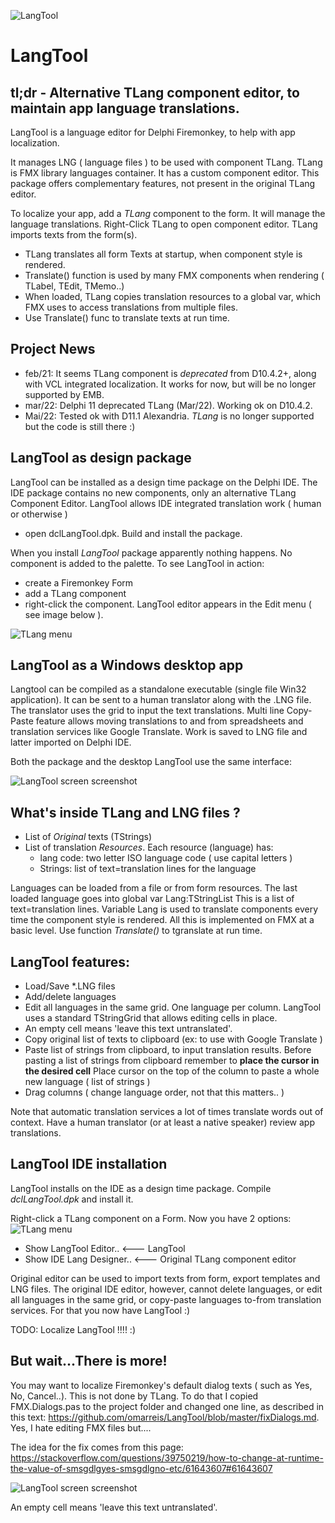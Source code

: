 ![LangTool](LangToolLogo2.png)
# LangTool

## tl;dr - Alternative TLang component editor, to maintain app language translations.

LangTool is a language editor for Delphi Firemonkey, to help with app localization.

It manages LNG ( language files ) to be used with component TLang.
TLang is FMX library languages container. It has a custom component editor.
This package offers complementary features, not present in the original TLang editor.

To localize your app, add a *TLang* component to the form. It will manage the language translations.
Right-Click TLang to open component editor. TLang imports texts from the form(s).

* TLang translates all form Texts at startup, when component style is rendered. 
* Translate() function is used by many FMX components when rendering ( TLabel, TEdit, TMemo..)
* When loaded, TLang copies translation resources to a global var, which FMX uses to access translations from multiple files.
* Use Translate() func to translate texts at run time.

## Project News  
* feb/21: It seems TLang component is *deprecated* from D10.4.2+, along with VCL integrated localization. It works for now, but will be no longer supported by EMB. 
* mar/22: Delphi 11 deprecated TLang (Mar/22). Working ok on D10.4.2.
* Mai/22: Tested ok with D11.1 Alexandria. *TLang* is no longer supported but the code is still there :)  

## LangTool as design package
LangTool can be installed as a design time package on the Delphi IDE. 
The IDE package contains no new components, only an alternative TLang Component Editor.
LangTool allows IDE integrated translation  work ( human or otherwise )

* open dclLangTool.dpk. Build and install the package.  

When you install *LangTool* package apparently nothing happens. No component is added to the palette.
To see LangTool in action:

 * create a Firemonkey Form 
 * add a TLang component 
 * right-click the component. LangTool editor appears in the Edit menu ( see image below ).

![TLang menu](TLangMenu.png) 

## LangTool as a Windows desktop app
Langtool can be compiled as a standalone executable (single file Win32 application). It can be sent to a human translator along with the .LNG file. 
The translator uses the grid to input the text translations. Multi line Copy-Paste feature allows moving translations to and from spreadsheets and translation services like Google Translate. Work is saved to LNG file and latter imported on Delphi IDE.

Both the package and the desktop LangTool  use the same interface:

![LangTool screen screenshot](LangToolShot2.png) 

## What's inside TLang and LNG files ?

* List of *Original* texts (TStrings) 
* List of translation *Resources*.   Each resource (language) has: 
    * lang code: two letter ISO language code ( use capital letters )
    * Strings: list of text=translation lines for the language

Languages can be loaded from a file or from form resources.
The last loaded language goes into global var Lang:TStringList
This is a list of text=translation lines.
Variable Lang  is used to translate components 
every time the component style is rendered.
All this is implemented on FMX at a basic level.
Use function *Translate()* to tgranslate at run time. 
    
## LangTool  features: 
* Load/Save *.LNG files 
* Add/delete languages
* Edit all languages in the same grid. One language per column. LangTool uses a standard TStringGrid that allows editing cells in place.
* An empty cell means 'leave this text untranslated'. 
* Copy original list of texts to clipboard   (ex: to use with Google Translate ) 
* Paste list of strings from clipboard, to input translation results. 
  Before pasting a list of strings from clipboard remember to **place the cursor in the desired cell** 
  Place cursor on the top of the column to paste a whole new language ( list of strings )
* Drag columns ( change language order, not that this matters.. )   
  
Note that automatic translation services a lot of times translate words out of context.
Have a human translator (or at least a native speaker) review app translations.

## LangTool IDE installation
LangTool installs on the IDE as a design time package.
Compile *dclLangTool.dpk* and install it.

Right-click a TLang component on a Form. Now you have 2 options:
![TLang menu](TLangMenu.png) 

* Show LangTool Editor..              <--- LangTool 
* Show IDE Lang Designer..            <--- Original TLang component editor

Original editor can be used to import texts from form, export templates and LNG files.
The original IDE editor, however, cannot delete languages, or edit all
languages in the same grid, or copy-paste languages to-from translation services.
For that you now have LangTool   :)

TODO: Localize LangTool !!!!   :)

## But wait...There is more!

You may want to localize Firemonkey's default dialog texts ( such as Yes, No, Cancel..). This is not done by TLang.
To do that I copied FMX.Dialogs.pas to the project folder and changed one line, 
as described in this text: https://github.com/omarreis/LangTool/blob/master/fixDialogs.md.
Yes, I hate editing FMX files but.... 

The idea for the fix comes from this page:
https://stackoverflow.com/questions/39750219/how-to-change-at-runtime-the-value-of-smsgdlgyes-smsgdlgno-etc/61643607#61643607

![LangTool screen screenshot](LangToolShot2.png) 

An empty cell means 'leave this text untranslated'. 


